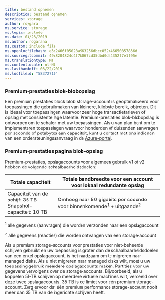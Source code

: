 ```yaml
---
title: bestand opnemen
description: bestand opnemen
services: storage
author: roygara
ms.service: storage
ms.topic: include
ms.date: 03/23/2019
ms.author: rogarana
ms.custom: include file
ms.openlocfilehash: e3d2466f05028a963256dbcc052c46650857836d
ms.sourcegitcommit: 49c8204824c4f7b067cd35dbd0d44352f7e1f95e
ms.translationtype: MT
ms.contentlocale: nl-NL
ms.lasthandoff: 03/22/2019
ms.locfileid: "58372710"
---
```

### <a name="premium-performance-block-blob-storage"></a>Premium-prestaties blok-blobopslag

Een premium prestaties block blob storage-account is geoptimaliseerd voor toepassingen die gebruikmaken van kleinere, kilobyte bereik, objecten. Dit is ideaal voor toepassingen waarvoor zeer hoge transactietarieven of opslag met consistente lage latentie. Premium-prestaties blok-blobopslag is ontworpen om te schalen met uw toepassingen. Als u van plan bent om te implementeren toepassingen waarvoor honderden of duizenden aanvragen per seconde of petabytes aan capaciteit, kunt u contact met ons indienen van een ondersteuningsaanvraag in de [Azure-portal](https://portal.azure.com/?#blade/Microsoft_Azure_Support/HelpAndSupportBlade).

### <a name="premium-performance-page-blob-storage"></a>Premium-prestaties pagina blob-opslag

Premium-prestaties, opslagaccounts voor algemeen gebruik v1 of v2 hebben de volgende schaalbaarheidsdoelen:

| Totale capaciteit                            | Totale bandbreedte voor een account voor lokaal redundante opslag                     |
| ------------------------------------------------- | --------------------------------------------------------------------------- |
| Capaciteit van de schijf: 35 TB <br>Snapshot-capaciteit: 10 TB | Omhoog naar 50 gigabits per seconde voor binnenkomende<sup>1</sup> + uitgaande<sup>2</sup> |

<sup>1</sup> alle gegevens (aanvragen) die worden verzonden naar een opslagaccount

<sup>2</sup> alle gegevens (reacties) die worden ontvangen van een storage-account

Als u premium storage-accounts voor prestaties voor niet-beheerde schijven gebruikt en uw toepassing is groter dan de schaalbaarheidsdoelen van een enkel opslagaccount, is het raadzaam om te migreren naar managed disks. Als u niet migreren naar managed disks wilt, moet u uw toepassing gebruik meerdere opslagaccounts maken. Partities voor uw gegevens vervolgens over de storage-accounts. Bijvoorbeeld, als u koppelen 51-TB schijven op meerdere virtuele machines wilt, verdeeld over deze twee opslagaccounts. 35 TB is de limiet voor één premium storage-account. Zorg ervoor dat één premium performance storage-account nooit meer dan 35 TB van de ingerichte schijven heeft.